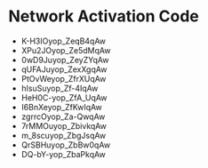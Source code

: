 # Network Activation Code
* K-H3IOyop_ZeqB4qAw
* XPu2JOyop_Ze5dMqAw
* 0wD9Juyop_ZeyZYqAw
* qUFAJuyop_ZexXgqAw
* PtOvWeyop_ZfrXUqAw
* hIsuSuyop_Zf-4IqAw
* HeH0C-yop_ZfA_UqAw
* I6BnXeyop_ZfKwIqAw
* zgrrcOyop_Za-QwqAw
* 7rMMOuyop_ZbivkqAw
* m_8scuyop_ZbgJsqAw
* QrSBHuyop_ZbBw0qAw
* DQ-bY-yop_ZbaPkqAw